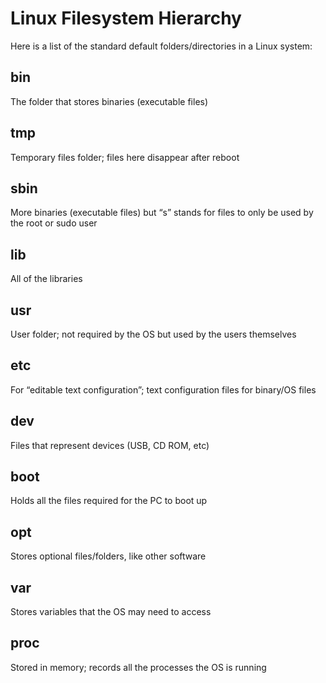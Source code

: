 <h1>Linux Filesystem Hierarchy</h1>
	Here is a list of the standard default folders/directories in a Linux system</b>:<br/>
<h2>bin</h2> 
The folder that stores binaries (executable files)</h2>
<h2>tmp</h2>
Temporary files folder; files here disappear after reboot</h2>
<h2>sbin</h2> 
More binaries (executable files) but “s” stands for files to only be used by 
the root or sudo user</h2>
<h2>lib</h2> 
All of the libraries</h2>
<h2>usr</h2> 
User folder; not required by the OS but used by the users themselves</h2>
<h2>etc</h2> 
For “editable text configuration”; text configuration files for binary/OS files</h2>
<h2>dev</h2> 
Files that represent devices (USB, CD ROM, etc)</h2>
<h2>boot</h2> 
Holds all the files required for the PC to boot up</h2>
<h2>opt</h2> 
Stores optional files/folders, like other software</h2>
<h2>var</h2> 
Stores variables that the OS may need to access</h2>
<h2>proc</h2> 
Stored in memory; records all the processes the OS is running</h2>
